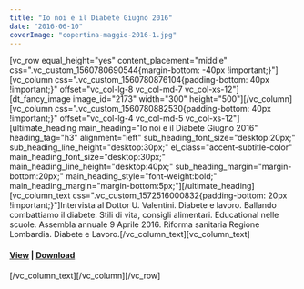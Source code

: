 ```yaml
---
title: "Io noi e il Diabete Giugno 2016"
date: "2016-06-10"
coverImage: "copertina-maggio-2016-1.jpg"
---
```


\[vc\_row equal\_height="yes" content\_placement="middle" css=".vc\_custom\_1560780690544{margin-bottom: -40px !important;}"\]\[vc\_column css=".vc\_custom\_1560780876104{padding-bottom: 40px !important;}" offset="vc\_col-lg-8 vc\_col-md-7 vc\_col-xs-12"\]\[dt\_fancy\_image image\_id="2173" width="300" height="500"\]\[/vc\_column\]\[vc\_column css=".vc\_custom\_1560780882530{padding-bottom: 40px !important;}" offset="vc\_col-lg-4 vc\_col-md-5 vc\_col-xs-12"\]\[ultimate\_heading main\_heading="Io noi e il Diabete Giugno 2016" heading\_tag="h3" alignment="left" sub\_heading\_font\_size="desktop:20px;" sub\_heading\_line\_height="desktop:30px;" el\_class="accent-subtitle-color" main\_heading\_font\_size="desktop:30px;" main\_heading\_line\_height="desktop:40px;" sub\_heading\_margin="margin-bottom:20px;" main\_heading\_style="font-weight:bold;" main\_heading\_margin="margin-bottom:5px;"\]\[/ultimate\_heading\]\[vc\_column\_text css=".vc\_custom\_1572516000832{padding-bottom: 20px !important;}"\]Intervista al Dottor U. Valentini. Diabete e lavoro. Ballando combattiamo il diabete. Stili di vita, consigli alimentari. Educational nelle scuole. Assembla annuale 9 Aprile 2016. Riforma sanitaria Regione Lombardia. Diabete e Lavoro.\[/vc\_column\_text\]\[vc\_column\_text\]

#### [View](http://198.211.122.197/diabetwp/wordpress/wp-content/uploads/2020/01/bassa-LA-VOCE-DEL-DIABETICOgiugno-2016.pdf) | [Download](http://198.211.122.197/diabetwp/wordpress/wp-content/uploads/2020/01/bassa-LA-VOCE-DEL-DIABETICOgiugno-2016.pdf)

\[/vc\_column\_text\]\[/vc\_column\]\[/vc\_row\]
